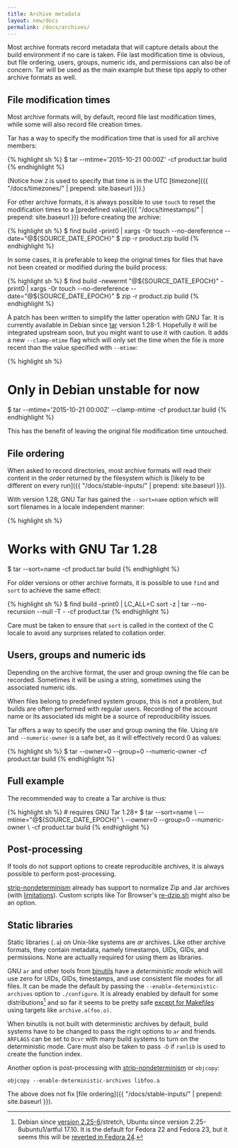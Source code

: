 ```yaml
---
title: Archive metadata
layout: new/docs
permalink: /docs/archives/
---
```


Most archive formats record metadata that will capture details about the
build environment if no care is taken. File last modification time is
obvious, but file ordering, users, groups, numeric ids, and permissions
can also be of concern. Tar will be used as the main example but these tips
apply to other archive formats as well.

File modification times
-----------------------

Most archive formats will, by default, record file last modification
times, while some will also record file creation times.

Tar has a way to specify the modification time that is used for all
archive members:

{% highlight sh %}
$ tar --mtime='2015-10-21 00:00Z' -cf product.tar build
{% endhighlight %}

(Notice how `Z` is used to specify that time is in the UTC
[timezone]({{ "/docs/timezones/" | prepend: site.baseurl }}).)

For other archive formats, it is always possible to use `touch` to reset
the modification times to a [predefined value]({{ "/docs/timestamps/" | prepend: site.baseurl }})
before creating the archive:

{% highlight sh %}
$ find build -print0 |
    xargs -0r touch --no-dereference --date="@${SOURCE_DATE_EPOCH}"
$ zip -r product.zip build
{% endhighlight %}

In some cases, it is preferable to keep the original times for files
that have not been created or modified during the build process:

{% highlight sh %}
$ find build -newermt "@${SOURCE_DATE_EPOCH}" -print0 |
    xargs -0r touch --no-dereference --date="@${SOURCE_DATE_EPOCH}"
$ zip -r product.zip build
{% endhighlight %}

A patch has been written to simplify the latter operation with GNU
Tar. It is currently available in Debian since
[tar](https://packages.qa.debian.org/tar) version 1.28-1. Hopefully it
will be integrated upstream soon, but you might want to use it with
caution. It adds a new `--clamp-mtime` flag which will only set the time
when the file is more recent than the value specified with `--mtime`:

{% highlight sh %}
# Only in Debian unstable for now
$ tar --mtime='2015-10-21 00:00Z' --clamp-mtime -cf product.tar build
{% endhighlight %}

This has the benefit of leaving the original file modification time
untouched.

File ordering
-------------

When asked to record directories, most archive formats will read their
content in the order returned by the filesystem which is [likely to be
different on every run]({{ "/docs/stable-inputs/" | prepend: site.baseurl }}).

With version 1.28, GNU Tar has gained the `--sort=name` option which will
sort filenames in a locale independent manner:

{% highlight sh %}
# Works with GNU Tar 1.28
$ tar --sort=name -cf product.tar build
{% endhighlight %}

For older versions or other archive formats, it is possible to use
`find` and `sort` to achieve the same effect:

{% highlight sh %}
$ find build -print0 | LC_ALL=C sort -z |
    tar --no-recursion --null -T - -cf product.tar
{% endhighlight %}

Care must be taken to ensure that `sort` is called in the context of the
C locale to avoid any surprises related to collation order.

Users, groups and numeric ids
-----------------------------

Depending on the archive format, the user and group owning the file
can be recorded. Sometimes it will be using a string, sometimes using
the associated numeric ids.

When files belong to predefined system groups, this is not a problem,
but builds are often performed with regular users. Recording of the
account name or its associated ids might be a source of reproducibility
issues.

Tar offers a way to specify the user and group owning the file. Using
`0`/`0` and `--numeric-owner` is a safe bet, as it will effectively
record 0 as values:

{% highlight sh %}
$ tar --owner=0 --group=0 --numeric-owner -cf product.tar build
{% endhighlight %}

Full example
------------

The recommended way to create a Tar archive is thus:

<div class="correct">
{% highlight sh %}
# requires GNU Tar 1.28+
$ tar --sort=name \
      --mtime="@${SOURCE_DATE_EPOCH}" \
      --owner=0 --group=0 --numeric-owner \
      -cf product.tar build
{% endhighlight %}
</div>

Post-processing
---------------

If tools do not support options to create reproducible archives, it is
always possible to perform post-processing.

[strip-nondeterminism](https://packages.debian.org/sid/strip-nondeterminism)
already has support to normalize Zip and Jar archives (with [limitations](https://bugs.debian.org/859103)). Custom scripts
like Tor Browser's
[re-dzip.sh](https://gitweb.torproject.org/builders/tor-browser-bundle.git/tree/gitian/build-helpers/re-dzip.sh)
might also be an option.

Static libraries
----------------

Static libraries (`.a`) on Unix-like systems are *ar* archives. Like
other archive formats, they contain metadata, namely timestamps, UIDs,
GIDs, and permissions. None are actually required for using them as
libraries.

GNU `ar` and other tools from
[binutils](https://www.gnu.org/software/binutils/) have a *deterministic
mode* which will use zero for UIDs, GIDs, timestamps, and use consistent
file modes for all files. It can be made the default by passing the
`--enable-deterministic-archives` option to `./configure`. It is already
enabled by default for some distributions[^distros-with-default] and so
far it seems to be pretty safe [except for
Makefiles](https://bugs.debian.org/798804) using targets like
`archive.a(foo.o)`.

When binutils is not built with deterministic archives by default, build
systems have to be changed to pass the right options to `ar` and
friends. `ARFLAGS` can be set to `Dcvr` with many build systems to turn on the
deterministic mode. Care must also be taken to pass `-D` if `ranlib` is
used to create the function index.

Another option is post-processing with
[strip-nondeterminism](https://packages.debian.org/sid/strip-nondeterminism)
or `objcopy`:

    objcopy --enable-deterministic-archives libfoo.a

The above does not fix [file ordering]({{ "/docs/stable-inputs/" | prepend: site.baseurl }}).

[^distros-with-default]: Debian since [version 2.25-6](https://tracker.debian.org/news/675691)/stretch, Ubuntu since version 2.25-8ubuntu1/artful 17.10. It is the default for Fedora 22 and Fedora 23, but it seems this will be [reverted in Fedora 24](https://bugzilla.redhat.com/show_bug.cgi?id=1195883).
